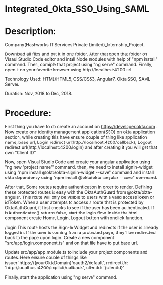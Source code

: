 # Integrated_Okta_SSO_Using_SAML
# Description:


Company(Hashworks IT Services Private Limited)_Internship_Project.

Download all files and put it in one folder. After that open that folder on Visaul Studio Code editor and intall Node modules with help of "npm install" command. Then, comiple that project using "ng serve" command. Finally, open it on your favorite browser using http://localhost:4200 url.

Technology Used: HTML/HTML5, CSS/CSS3, Angular7, Okta SSO, SAML Server.

Duration: Nov, 2018 to Dec, 2018.

# Procedure:

First thing you have to do create an account on https://developer.okta.com . Now create one identity management application(SSO) on okta application section, while creating this have ensure couple of thing like application name, base url, Login redirect url(http://localhost:4200/callback), Logout redirect url(http://localhost:4200/login) and after creating it you will get that own "Client ID". 

Now, open Visual Studio Code and create your angular application using "ng new 'project name'" command. then, we need to install signin-widget using "npm install @okta/okta-signin-widget --save" command and install okta dependency using "npm install @okta/okta-angular --save" command.

After that, Some routes require authentication in order to render. Defining these protected routes is easy with the OktaAuthGuard from @okta/okta-angular. This route will only be visible to users with a valid accessToken or idToken. When a user attempts to access a route that is protected by OktaAuthGuard, it first checks to see if the user has been authenticated. If isAuthenticated() returns false, start the login flow. Inside the html component create Home, Login, Logout button with onclick function.

/login
This route hosts the Sign-In Widget and redirects if the user is already logged in. If the user is coming from a protected page, they’ll be redirected back to the page upon login. Create a new component "src/app/login.component.ts" and on that file have to put base url.

Update src/app/app.module.ts to include your project components and routes. Here ensure couple of things like  issuer:'https://{yourOktaDomain}/oauth2/default', redirectUri: 'http://localhost:4200/implicit/callback', clientId: '{clientId}'
 
 Finally, start the application using "ng serve" command.


